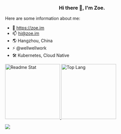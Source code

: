<div align="center">

### Hi there 👋, I'm Zoe.

</div>


Here are some information about me:

- 🔭 https://zoe.im
- 📫 hi@zoe.im
- 🌎 Hangzhou, China
- ⚡ @wellwellwork
- 🛠️ Kubernetes, Cloud Native






<a href="https://github.com/jiusanzhou">
  <img src="https://github-readme-stats.vercel.app/api?username=jiusanzhou&show_icons=true" alt="Readme Stat" height="180em" />
  <img src="https://github-readme-stats.vercel.app/api/top-langs/?username=jiusanzhou&layout=compact&hide=css,html" alt="Top Lang" height="180em" />
</a>

![](https://visitor-badge.glitch.me/badge?page_id=jiusanzhou.jiusanzhou)

